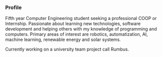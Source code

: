 ### Profile

Fifth year Computer Engineering student seeking a professional COOP or Internship. Passionate
about learning new technologies, software development and helping others with my knowledge of
programming and computers. Primary areas of interest are robotics, automatization, AI, machine
learning, renewable energy and solar systems.

Currently working on a university team project call Rumbus.

<!--
**Jeziel18/Jeziel18** is a ✨ _special_ ✨ repository because its `README.md` (this file) appears on your GitHub profile.



-->
